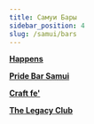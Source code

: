 ```yaml
---
title: Самуи Бары
sidebar_position: 4
slug: /samui/bars
---
```





[**Happens**](https://goo.gl/maps/tNEgDeFWsGXjpFDD8)

[**Pride Bar Samui**](https://goo.gl/maps/aEUYUQdoUSfQ4fgF7)

[**Craft fe'**](https://goo.gl/maps/1Vnt3936x6hTR6YMA)

[**The Legacy Club**](https://goo.gl/maps/cB8kS6EQ42BVfMwv5)
